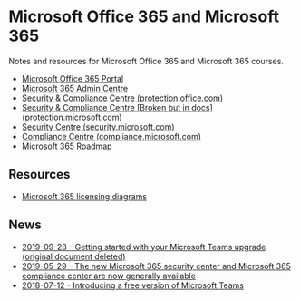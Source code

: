 # Microsoft Office 365 and Microsoft 365

Notes and resources for Microsoft Office 365 and Microsoft 365 courses.

* [Microsoft Office 365 Portal](https://portal.office.com/)
* [Microsoft 365 Admin Centre](https://admin.microsoft.com/)
* [Security & Compliance Centre (protection.office.com)](https://protection.office.com)
* [Security & Compliance Centre [Broken but in docs] (protection.microsoft.com)](https://protection.microsoft.com)
* [Security Centre (security.microsoft.com)](https://security.microsoft.com)
* [Compliance Centre (compliance.microsoft.com)](https://compliance.microsoft.com)
* [Microsoft 365 Roadmap](https://www.microsoft.com/en-au/microsoft-365/roadmap)

## Resources

* [Microsoft 365 licensing diagrams](https://github.com/AaronDinnage/Licensing)

## News

* [2019-09-28 - Getting started with your Microsoft Teams upgrade (original document deleted)](https://docs.microsoft.com/en-us/MicrosoftTeams/upgrade-start-here)
* [2019-05-29 - The new Microsoft 365 security center and Microsoft 365 compliance center are now generally available](https://docs.microsoft.com/en-us/microsoft-365/security/office-365-security/microsoft-security-and-compliance)
* [2018-07-12 - Introducing a free version of Microsoft Teams](https://techcommunity.microsoft.com/t5/Microsoft-Teams-Blog/Introducing-a-free-version-of-Microsoft-Teams/ba-p/214592)

